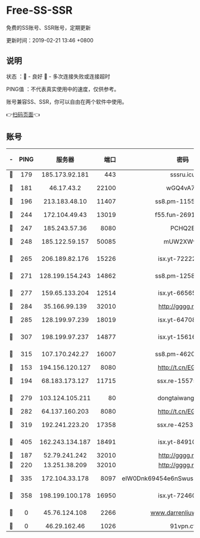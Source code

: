 # Free-SS-SSR

免费的SS账号、SSR账号，定期更新

更新时间：2019-02-21 13:46 +0800

## 说明

状态     ：🙂 - 良好 🙁 - 多次连接失败或连接超时

PING值   ：不代表真实使用中的速度，仅供参考。

账号兼容SS、SSR，你可以自由在两个软件中使用。

👉[扫码页面](https://liesauer.github.io/free-ss-ssr.github.io/)👈

## 账号

|-|PING|服务器|端口|密码|加密方式|区域|
|:----:|:----:|:-----:|-----:|:----:|:----:|:----:|
|🙂|179|185.173.92.181|443|sssru.icu|rc4-md5|RU|
|🙂|181|46.17.43.2|22100|wGQ4vA7D|aes-256-gcm|RU|
|🙂|196|213.183.48.10|11407|ss8.pm-11550642|rc4-md5|RU|
|🙂|244|172.104.49.43|13019|f55.fun-26915398|aes-256-cfb|SG|
|🙂|247|185.243.57.36|8080|PCHQ2E|rc4-md5|US|
|🙂|248|185.122.59.157|50085|mUW2XWw8|aes-256-cfb|GB|
|🙂|265|206.189.82.176|15226|isx.yt-72222677|aes-256-cfb|SG|
|🙂|271|128.199.154.243|14862|ss8.pm-12583893|aes-256-cfb|SG|
|🙂|277|159.65.133.204|12514|isx.yt-66565507|aes-256-cfb|SG|
|🙂|284|35.166.99.139|32010|http://gggg.rocks|chacha20|US|
|🙂|285|128.199.97.239|18019|isx.yt-64708187|aes-256-cfb|SG|
|🙂|307|198.199.97.237|14877|isx.yt-15616961|aes-256-cfb|US|
|🙂|315|107.170.242.27|16007|ss8.pm-46207230|aes-256-cfb|US|
|🙂|153|194.156.120.127|8080|http://t.cn/EGJIyrl|rc4-md5|RU|
|🙂|194|68.183.173.127|11715|ssx.re-15575310|aes-256-cfb|US|
|🙂|279|103.124.105.211|80|dongtaiwang.com|aes-256-cfb|US|
|🙂|282|64.137.160.203|8080|http://t.cn/EGJIyrl|rc4-md5|CA|
|🙂|319|192.241.223.20|17358|ssx.re-42531129|aes-256-cfb|US|
|🙂|405|162.243.134.187|18491|isx.yt-84910823|aes-256-cfb|US|
|🙁|187|52.79.241.242|32010|http://gggg.rocks|chacha20|KR|
|🙁|220|13.251.38.209|32010|http://gggg.rocks|chacha20|SG|
|🙁|335|172.104.33.178|8097|eIW0Dnk69454e6nSwuspv9DmS201tQ0D|aes-256-cfb|SG|
|🙁|358|198.199.100.178|16950|isx.yt-72460232|aes-256-cfb|US|
|🙁|0|45.76.124.108|2266|www.darrenliuwei.com|aes-256-cfb|AU|
|🙁|0|46.29.162.46|1026|91vpn.cf|rc4-md5|RU|
